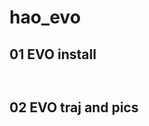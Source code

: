 <!--
 * @Author: zhanghao
 * @Date: 2022-09-06 12:59:44
 * @LastEditTime: 2022-09-06 13:00:46
 * @FilePath: /hao_evo/readme.md
 * @Description: 
-->
# hao_evo

## 01 EVO install
```


```




## 02 EVO traj and pics

```


```